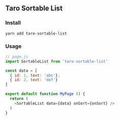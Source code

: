 ## Taro Sortable List

### Install

```
yarn add taro-sortable-list
```

### Usage

``` JavaScript
// page.js
import SortableList from 'taro-sortable-list'

const data = [
  { id: 1, text: 'abc'},
  { id: 2, text: 'def'}
]

export default function MyPage () {
  return (
    <SortableList data={data} onSort={onSort} />
  )
}
```